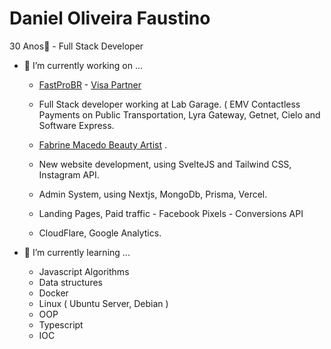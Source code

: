   # Daniel Oliveira Faustino
  
  30 Anos👋 - Full Stack Developer

- 🔭 I’m currently working on ...

    - [FastProBR](https://www.fastprobr.com) - [Visa Partner](https://www.partnerbase.com/fastprobr/visa)
    - Full Stack developer working at Lab Garage. ( EMV Contactless Payments on Public Transportation, Lyra Gateway, Getnet, Cielo and Software Express.
      
    - [Fabrine Macedo Beauty Artist](https://www.clinicafcare.com.br/) .
    - New website development, using SvelteJS and Tailwind CSS, Instagram API.
    - Admin System, using Nextjs, MongoDb, Prisma, Vercel.
    - Landing Pages, Paid traffic - Facebook Pixels - Conversions API
    - CloudFlare, Google Analytics.
   
- 🌱 I’m currently learning ...

  - Javascript Algorithms 
  - Data structures
  - Docker
  - Linux ( Ubuntu Server, Debian )
  - OOP
  - Typescript
  - IOC
  
  
 
 
 

  



